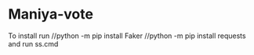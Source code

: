 # Maniya-vote
To install run 
//python -m pip install Faker
//python -m pip install requests
and run ss.cmd
